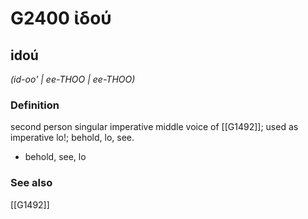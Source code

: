 # G2400 ἰδού

## idoú

_(id-oo' | ee-THOO | ee-THOO)_

### Definition

second person singular imperative middle voice of [[G1492]]; used as imperative lo!; behold, lo, see.

- behold, see, lo

### See also

[[G1492]]

